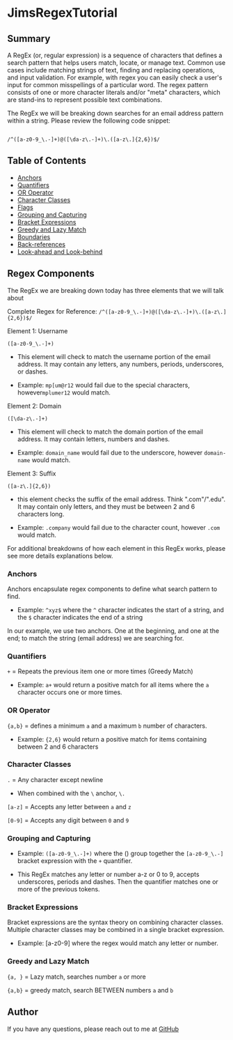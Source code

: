 # JimsRegexTutorial


## Summary

A RegEx (or, regular expression) is a sequence of characters that defines a search pattern that helps users match, locate, or manage text. Common use cases include matching strings of text, finding and replacing operations, and input validation. For example, with regex you can easily check a user's input for common misspellings of a particular word. The regex pattern consists of one or more character literals and/or "meta" characters, which are stand-ins to represent possible text combinations.

The RegEx we will be breaking down searches for an email address pattern within a string. Please review the following code snippet:

```

/^([a-z0-9_\.-]+)@([\da-z\.-]+)\.([a-z\.]{2,6})$/

```

## Table of Contents

- [Anchors](#anchors)
- [Quantifiers](#quantifiers)
- [OR Operator](#or-operator)
- [Character Classes](#character-classes)
- [Flags](#flags)
- [Grouping and Capturing](#grouping-and-capturing)
- [Bracket Expressions](#bracket-expressions)
- [Greedy and Lazy Match](#greedy-and-lazy-match)
- [Boundaries](#boundaries)
- [Back-references](#back-references)
- [Look-ahead and Look-behind](#look-ahead-and-look-behind)

## Regex Components

The RegEx we are breaking down today has three elements that we will talk about

Complete Regex for Reference: ```/^([a-z0-9_\.-]+)@([\da-z\.-]+)\.([a-z\.]{2,6})$/```


Element 1: Username

```([a-z0-9_\.-]+)```

* This element will check to match the username portion of the email address. It may contain any letters, any numbers, periods, underscores, or dashes.

* Example: ```mp[um@r12``` would fail due to the special characters, however```mplumer12``` would match.

  

Element 2: Domain

```([\da-z\.-]+)```

* This element will check to match the domain portion of the email address. It may contain letters, numbers and dashes.

* Example: ```domain_name``` would fail due to the underscore, however ```domain-name``` would match.

  

Element 3: Suffix

```([a-z\.]{2,6})```

* this element checks the suffix of the email address. Think ".com"/".edu". It may contain only letters, and they must be between 2 and 6 characters long.

* Example: ```.company``` would fail due to the character count, however ```.com``` would match.

For additional breakdowns of how each element in this RegEx works, please see more details explanations below.

### Anchors

Anchors encapsulate regex components to define what search pattern to find.

* Example: ``` ^xyz$ ``` where the ```^``` character indicates the start of a string, and the ```$``` character indicates the end of a string

In our example, we use two anchors. One at the beginning, and one at the end; to match the string (email address) we are searching for.


### Quantifiers

```+``` = Repeats the previous item one or more times (Greedy Match)

* Example: ```a+``` would return a positive match for all items where the ```a``` character occurs one or more times.



### OR Operator

```{a,b}``` = defines a minimum ```a``` and a maximum ```b``` number of characters.

* Example: ```{2,6}``` would return a positive match for items containing between 2 and 6 characters



### Character Classes

```.``` = Any character except newline

* When combined with the ```\``` anchor, ```\.```

```[a-z]``` = Accepts any letter between ```a``` and ```z```

```[0-9]``` = Accepts any digit between ```0``` and ```9```


### Grouping and Capturing

* Example: ```([a-z0-9_\.-]+)``` where the () group together the ```[a-z0-9_\.-]``` bracket expression with the ```+``` quantifier.

* This RegEx matches any letter or number a-z or 0 to 9, accepts underscores, periods and dashes. Then the quantifier matches one or more of the previous tokens.

  

### Bracket Expressions

Bracket expressions are the syntax theory on combining character classes. Multiple character classes may be combined in a single bracket expression.

  

* Example: [a-z0-9] where the regex would match any letter or number.

  

### Greedy and Lazy Match

```{a, }``` = Lazy match, searches number ```a``` or more

```{a,b}``` = greedy match, search BETWEEN numbers ```a``` and ```b```


## Author

If you have any questions, please reach out to me at [GitHub](https://github.com/Dhabi966)
